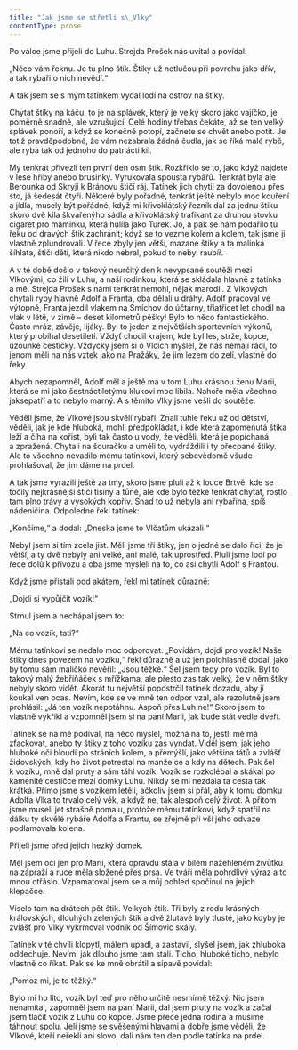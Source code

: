 ```yaml
---
title: "Jak jsme se střetli s\_Vlky"
contentType: prose
---
```


Po válce jsme přijeli do Luhu. Strejda Prošek nás uvítal a povídal:

„Něco vám řeknu. Je tu plno štik. Štiky už netlučou při povrchu jako dřív, a tak rybáři o nich nevědí.“

A tak jsem se s mým tatínkem vydal lodí na ostrov na štiky.

Chytat štiky na káču, to je na splávek, který je velký skoro jako vajíčko, je poměrně snadně, ale vzrušující. Celé hodiny třebas čekáte, až se ten velký splávek ponoří, a když se konečně potopí, začnete se chvět anebo potit. Je totiž pravděpodobné, že vám nezabrala žádná čudla, jak se říká malé rybě, ale ryba tak od jednoho do patnácti kil.

My tenkrát přivezli ten první den osm štik. Rozkřiklo se to, jako když najdete v lese hřiby anebo brusinky. Vyrukovala spousta rybářů. Tenkrát byla ale Berounka od Skryjí k Bránovu štičí ráj. Tatínek jich chytil za dovolenou přes sto, já šedesát čtyři. Některé byly pořádné, tenkrát ještě nebylo moc kouření a jídla, musely být pořádné, když mi křivoklátský řezník dal za jednu štiku skoro dvě kila škvařenýho sádla a křivoklátský trafikant za druhou stovku cigaret pro maminku, která hulila jako Turek. Jo, a pak se nám podařilo tu řeku od dravých štik zachránit; když se to vezme kolem a kolem, tak jsme ji vlastně zplundrovali. V řece zbyly jen větší, mazané štiky a ta malinká šíhlata, štičí děti, která nikdo nebral, pokud to nebyl raubíř.

A v té době došlo v takový neurčitý den k nevypsané soutěži mezi Vlkovými, co žili v Luhu, a naší rodinkou, která se skládala hlavně z tatínka a mě. Strejda Prošek s námi tenkrát nemohl, nějak marodil. Z Vlkových chytali ryby hlavně Adolf a Franta, oba dělali u dráhy. Adolf pracoval ve výtopně, Franta jezdil vlakem na Smíchov do účtárny, třiatřicet let chodil na vlak v létě, v zimě – deset kilometrů pěšky! Bylo to něco fantastického. Často mráz, závěje, lijáky. Byl to jeden z největších sportovních výkonů, který probíhal desetiletí. Vždyť chodil krajem, kde byl les, strže, kopce, uzounké cestičky. Vždycky jsem si o Vlcích myslel, že nás nemají rádi, to jenom měli na nás vztek jako na Pražáky, že jim lezem do zelí, vlastně do řeky.

Abych nezapomněl, Adolf měl a ještě má v tom Luhu krásnou ženu Marii, která se mi jako šestnáctiletýmu klukovi moc líbila. Nahoře měla všechno jaksepatří a to nebylo marný. A s těmito Vlky jsme vešli do soutěže.

Věděli jsme, že Vlkové jsou skvělí rybáři. Znali tuhle řeku už od dětství, věděli, jak je kde hluboká, mohli předpokládat, i kde která zapomenutá štika leží a číhá na kořist, byli tak často u vody, že věděli, která je popíchaná a zpražená. Chytali na šouračku a uměli to, vydráždili i ty přecpané štiky. Ale to všechno nevadilo mému tatínkovi, který sebevědomě všude prohlašoval, že jim dáme na prdel.

A tak jsme vyrazili ještě za tmy, skoro jsme pluli až k louce Brtvě, kde se točily nejkrásnější štičí tišiny a tůně, ale kde bylo těžké tenkrát chytat, rostlo tam plno trávy a vysokých kopřiv. Snad to už nebyla ani rybařina, spíš nádeničina. Odpoledne řekl tatínek:

„Končíme,“ a dodal: „Dneska jsme to Vlčatům ukázali.“

Nebyl jsem si tím zcela jist. Měli jsme tři štiky, jen o jedné se dalo říci, že je větší, a ty dvě nebyly ani velké, ani malé, tak uprostřed. Pluli jsme lodí po řece dolů k přívozu a oba jsme mysleli na to, co asi chytli Adolf s Frantou.

Když jsme přistáli pod akátem, řekl mi tatínek důrazně:

„Dojdi si vypůjčit vozík!“

Strnul jsem a nechápal jsem to:

„Na co vozík, tati?“

Mému tatínkovi se nedalo moc odporovat. „Povídám, dojdi pro vozík! Naše štiky dnes povezem na vozíku,“ řekl důrazně a už jen polohlasně dodal, jako by tomu sám maličko nevěřil: „Jsou těžké.“ Šel jsem tedy pro vozík. Byl to takový malý žebřiňáček s mřížkama, ale přesto zas tak velký, že v něm štiky nebyly skoro vidět. Akorát tu největší popostrčil tatínek dozadu, aby jí koukal ven ocas. Nevím, kde se ve mně ten odpor vzal, ale rezolutně jsem prohlásil: „Já ten vozík nepotáhnu. Aspoň přes Luh ne!“ Skoro jsem to vlastně vykřikl a vzpomněl jsem si na paní Marii, jak bude stát vedle dveří.

Tatínek se na mě podíval, na něco myslel, možná na to, jestli mě má zfackovat, anebo ty štiky z toho vozíku zas vyndat. Viděl jsem, jak jeho hluboké oči bloudí po stráních kolem, a přemýšlí, jako většina tátů a zvlášť židovských, kdy ho život potrestal na manželce a kdy na dětech. Pak šel k vozíku, mně dal pruty a sám táhl vozík. Vozík se rozkolébal a skákal po kamenité cestičce mezi domky Luhu. Nikdy se mi nezdála ta cesta tak krátká. Přímo jsme s vozíkem letěli, ačkoliv jsem si přál, aby k tomu domku Adolfa Vlka to trvalo celý věk, a když ne, tak alespoň celý život. A přitom jsme museli jet strašně pomalu, protože mému tatínkovi, když spatřil na dálku ty skvělé rybáře Adolfa a Frantu, se zřejmě při vší jeho odvaze podlamovala kolena.

Přijeli jsme před jejich hezký domek.

Měl jsem oči jen pro Marii, která opravdu stála v bílém nažehleném živůtku na zápraží a ruce měla složené přes prsa. Ve tváři měla pohrdlivý výraz a to mnou otřáslo. Vzpamatoval jsem se a můj pohled spočinul na jejich klepačce.

Viselo tam na drátech pět štik. Velkých štik. Tři byly z rodu krásných královských, dlouhých zelených štik a dvě žlutavé byly tlusté, jako kdyby je zvlášť pro Vlky vykrmoval vodník od Šímovic skály.

Tatínek v té chvíli klopýtl, málem upadl, a zastavil, slyšel jsem, jak zhluboka oddechuje. Nevím, jak dlouho jsme tam stáli. Ticho, hluboké ticho, nebylo vlastně co říkat. Pak se ke mně obrátil a sípavě povídal:

„Pomoz mi, je to těžký.“

Bylo mi ho líto, vozík byl teď pro něho určitě nesmírně těžký. Nic jsem nenamítal, zapomněl jsem na paní Marii, dal jsem pruty na vozík a začal jsem tlačit vozík z Luhu do kopce. Jsme přece jedna rodina a musíme táhnout spolu. Jeli jsme se svěšenými hlavami a dobře jsme věděli, že Vlkové, kteří neřekli ani slovo, dali nám ten den podle tatínka na prdel.
